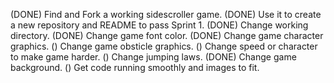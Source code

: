 (DONE) Find and Fork a working sidescroller game.
(DONE) Use it to create a new repository and README to pass Sprint 1.
(DONE) Change working directory.
(DONE) Change game font color.
(DONE) Change game character graphics.
() Change game obsticle graphics.
() Change speed or character to make game harder.
() Change jumping laws.
(DONE) Change game background.
() Get code running smoothly and images to fit.
